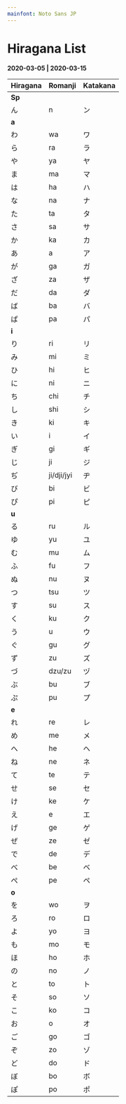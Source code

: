 ```yaml
---
mainfont: Noto Sans JP
---
```


# Hiragana List

**2020-03-05 | 2020-03-15**

| Hiragana  | Romanji     | Katakana |
| :-------- | :---------- | -------- |
| **Sp**    |             |          |
| ん        | n           | ン       |
| **a**     |             |          |
| わ        | wa          | ワ       |
| ら        | ra          | ラ       |
| や        | ya          | ヤ       |
| ま        | ma          | マ       |
| は        | ha          | ハ       |
| な        | na          | ナ       |
| た        | ta          | タ       |
| さ        | sa          | サ       |
| か        | ka          | カ       |
| あ        | a           | ア       |
| が        | ga          | ガ       |
| ざ        | za          | ザ       |
| だ        | da          | ダ       |
| ば        | ba          | バ       |
| ぱ        | pa          | パ       |
| **i**     |             |          |
| り        | ri          | リ       |
| み        | mi          | ミ       |
| ひ        | hi          | ヒ       |
| に        | ni          | ニ       |
| ち        | chi         | チ       |
| し        | shi         | シ       |
| き        | ki          | キ       |
| い        | i           | イ       |
| ぎ        | gi          | ギ       |
| じ        | ji          | ジ       |
| ぢ        | ji/dji/jyi  | ヂ       |
| び        | bi          | ビ       |
| ぴ        | pi          | ピ       |
| **u**     |             |          |
| る        | ru          | ル       |
| ゆ        | yu          | ユ       |
| む        | mu          | ム       |
| ふ        | fu          | フ       |
| ぬ        | nu          | ヌ       |
| つ        | tsu         | ツ       |
| す        | su          | ス       |
| く        | ku          | ク       |
| う        | u           | ウ       |
| ぐ        | gu          | グ       |
| ず        | zu          | ズ       |
| づ        | dzu/zu      | ヅ       |
| ぶ        | bu          | ブ       |
| ぷ        | pu          | プ       |
| **e**     |             |          |
| れ        | re          | レ       |
| め        | me          | メ       |
| へ        | he          | ヘ       |
| ね        | ne          | ネ       |
| て        | te          | テ       |
| せ        | se          | セ       |
| け        | ke          | ケ       |
| え        | e           | エ       |
| げ        | ge          | ゲ       |
| ぜ        | ze          | ゼ       |
| で        | de          | デ       |
| べ        | be          | ベ       |
| ぺ        | pe          | ペ       |
| **o**     |             |          |
| を        | wo          | ヲ       |
| ろ        | ro          | ロ       |
| よ        | yo          | ヨ       |
| も        | mo          | モ       |
| ほ        | ho          | ホ       |
| の        | no          | ノ       |
| と        | to          | ト       |
| そ        | so          | ソ       |
| こ        | ko          | コ       |
| お        | o           | オ       |
| ご        | go          | ゴ       |
| ぞ        | zo          | ゾ       |
| ど        | do          | ド       |
| ぼ        | bo          | ボ       |
| ぽ        | po          | ポ       |

